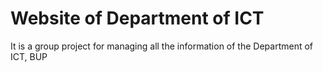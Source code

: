 # Website of Department of ICT
It is a group project for managing all the information of the Department of ICT, BUP
